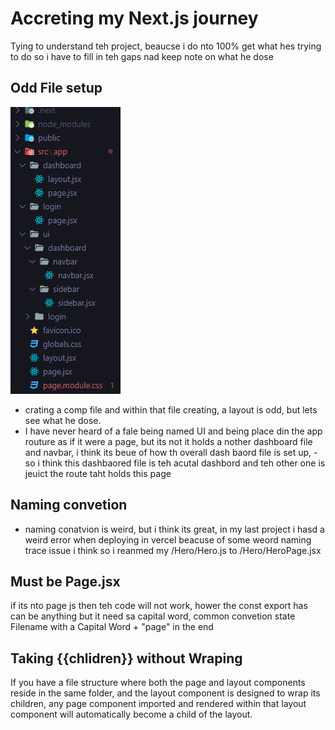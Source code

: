 # Accreting my Next.js journey  

Tying to understand teh project, beaucse i do nto 100% get what hes trying to do so i have to fill in teh gaps nad keep note on what he dose 




## Odd File setup
![File Structure](image.png)
- crating a comp file and within that file creating, a layout is odd, but lets see what he dose.
- I have never heard of a fale being named UI and being place din the app routure as if it were a page, but its not it holds a nother dashboard file and navbar, i think its beue of how th overall dash baord file is set up,
-so i think this dashbaored file is teh acutal dashbord and teh other one is jeuict the route taht holds this page

## Naming convetion
 - naming conatvion is weird, but i think its great, in my last project i hasd a weird error when deploying in vercel beacuse of some weord naming trace issue i think so i reanmed my /Hero/Hero.js to /Hero/HeroPage.jsx

## Must be Page.jsx

if its nto page js then teh code will not work,
hower the const export has can be anything but it need sa capital word, common convetion state  Filename with a Capital Word + "page" in the end

## Taking {{chlidren}} without Wraping 
 If you have a file structure where both the page and layout components reside in the same folder, and the layout component is designed to wrap its children, any page component imported and rendered within that layout component will automatically become a child of the layout.